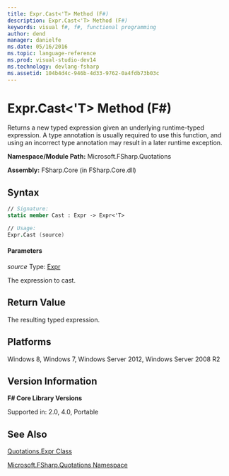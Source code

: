 ```yaml
---
title: Expr.Cast<'T> Method (F#)
description: Expr.Cast<'T> Method (F#)
keywords: visual f#, f#, functional programming
author: dend
manager: danielfe
ms.date: 05/16/2016
ms.topic: language-reference
ms.prod: visual-studio-dev14
ms.technology: devlang-fsharp
ms.assetid: 104b4d4c-946b-4d33-9762-0a4fdb73b03c 
---
```


# Expr.Cast<'T> Method (F#)

Returns a new typed expression given an underlying runtime-typed expression. A type annotation is usually required to use this function, and using an incorrect type annotation may result in a later runtime exception.

**Namespace/Module Path:** Microsoft.FSharp.Quotations

**Assembly:** FSharp.Core (in FSharp.Core.dll)


## Syntax

```fsharp
// Signature:
static member Cast : Expr -> Expr<'T>

// Usage:
Expr.Cast (source)
```

#### Parameters
*source*
Type: [Expr](https://msdn.microsoft.com/library/ed6a2caf-69d4-45c2-ab97-e9b3be9bce65)


The expression to cast.

## Return Value

The resulting typed expression.

## Platforms
Windows 8, Windows 7, Windows Server 2012, Windows Server 2008 R2


## Version Information
**F# Core Library Versions**

Supported in: 2.0, 4.0, Portable

## See Also
[Quotations.Expr Class](Quotations.Expr-Class-%5BFSharp%5D.md)

[Microsoft.FSharp.Quotations Namespace](Microsoft.FSharp.Quotations-Namespace-%5BFSharp%5D.md)